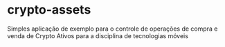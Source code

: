 # crypto-assets
Simples aplicação de exemplo para o controle de operações de compra e venda de Crypto Ativos para a disciplina de tecnologias móveis
